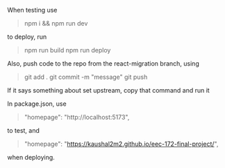 When testing use

> npm i && npm run dev

to deploy, run

> npm run build npm run deploy

Also, push code to the repo from the react-migration branch, using

> git add .
> git commit -m "message"
> git push

If it says something about set upstream, copy that command and run it

In package.json, use
 
> "homepage": "http://localhost:5173",

to test, and

> "homepage": "https://kaushal2m2.github.io/eec-172-final-project/",

when deploying.